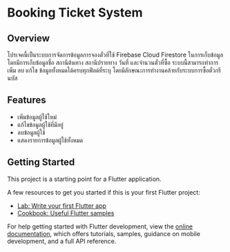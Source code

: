 # Booking Ticket System

## Overview
โปรเจคนี้เป็นระบบการจัดการข้อมูลการจองตั๋วที่ใช้ Firebase Cloud Firestore ในการเก็บข้อมูล โดยมีการเก็บข้อมูลชื่อ สถานีต้นทาง สถานีปรายทาง วันที่ และจำนวนตั๋วที่ซื้อ ระบบนี้สามารถทำการเพิ่ม ลบ แก้ไข ข้อมูลทั้งหมดได้ครบทุกฟิลด์ที่ระบุ โดยมีลักษณะการทำงานคล้ายกับระบบการซื้อตั๋วกรีนบัส

## Features
- เพิ่มข้อมูลผู้ใช้ใหม่
- แก้ไขข้อมูลผู้ใช้ที่มีอยู่
- ลบข้อมูลผู้ใช้
- แสดงรายการข้อมูลผู้ใช้ทั้งหมด

## Getting Started

This project is a starting point for a Flutter application.

A few resources to get you started if this is your first Flutter project:

- [Lab: Write your first Flutter app](https://docs.flutter.dev/get-started/codelab)
- [Cookbook: Useful Flutter samples](https://docs.flutter.dev/cookbook)

For help getting started with Flutter development, view the
[online documentation](https://docs.flutter.dev/), which offers tutorials,
samples, guidance on mobile development, and a full API reference.
